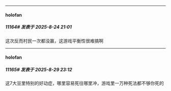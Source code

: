 ﻿
*****

####  holofan  
##### 11164#       发表于 2025-8-24 21:01

这次反而村民一次都没赢，这游戏平衡性很难搞啊

*****

####  holofan  
##### 11165#       发表于 2025-8-29 23:12

这7大豆里特别的好动症，哪里容易死往哪里冲，游戏里一万种死法都不够你死的

